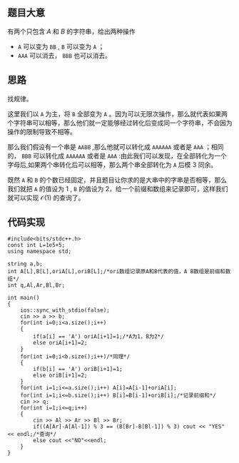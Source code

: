 ## 题目大意
有两个只包含 $A$ 和 $B$ 的字符串，给出两种操作

- `A` 可以变为 `BB` , `B` 可以变为 `A` ；
- `AAA` 可以消去， `BBB` 也可以消去。

## 思路
找规律。

这里我们以 `A` 为主，将 `B` 全部变为 `A` 。因为可以无限次操作，那么就代表如果两个字符串可以相等，那么他们就一定能够经过转化后变成同一个字符串，不会因为操作的限制导致不相等。

那么我们假设有一个串是 `AABB` ,那么他就可以转化成 `AAAAAA` 或者是 `AAA` ；相同的， `BBB` 可以转化成 `AAAAAA` 或者是 `AAA` :由此我们可以发现，在全部转化为一个字母后,如果两个串转化后可以相等，那么两个串全部转化为 `A` 后模 $3$ 同余。

既然 `A` 和 `B` 的个数已经固定，并且题目让你求的是大串中的字串是否相等，那么我们就把 `A` 的值设为 $1$ , `B` 的值设为 $2$，给一个前缀和数组来记录即可，这样我们就可以实现 $\mathcal{O(1)}$ 的查询了。

## 代码实现

```
#include<bits/stdc++.h>
const int L=1e5+5;
using namespace std;

string a,b;
int A[L],B[L],oriA[L],oriB[L];/*ori数组记录原A和B代表的值，A B数组是前缀和数组*/
int q,Al,Ar,Bl,Br;

int main()
{
	ios::sync_with_stdio(false);
	cin >> a >> b;
	for(int i=0;i<a.size();i++)
	{
		if(a[i] == 'A') oriA[i+1]=1;/*A为1，B为2*/
		else oriA[i+1]=2;
	}
	for(int i=0;i<b.size();i++)/*同理*/
	{
		if(b[i] == 'A') oriB[i+1]=1;
		else oriB[i+1]=2;
	}
	for(int i=1;i<=a.size();i++) A[i]=A[i-1]+oriA[i];
	for(int i=1;i<=b.size();i++) B[i]=B[i-1]+oriB[i];/*记录前缀和*/
	cin >> q;
	for(int i=1;i<=q;i++)
	{
		cin >> Al >> Ar >> Bl >> Br;
		if((A[Ar]-A[Al-1]) % 3 == (B[Br]-B[Bl-1]) % 3) cout << "YES" << endl;/*查询*/
		else cout <<"NO"<<endl;
	}
}
```
